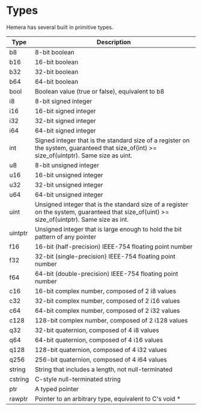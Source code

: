 # Types

Hemera has several built in primitive types.


| Type    | Description                                                                                                                                  |
|---------|----------------------------------------------------------------------------------------------------------------------------------------------|
| b8      | 8-bit boolean                                                                                                                                |
| b16     | 16-bit boolean                                                                                                                               |
| b32     | 32-bit boolean                                                                                                                               |
| b64     | 64-bit boolean                                                                                                                               |
| bool    | Boolean value (true or false), equivalent to b8                                                                                              |
| i8      | 8-bit signed integer                                                                                                                         |
| i16     | 16-bit signed integer                                                                                                                        |
| i32     | 32-bit signed integer                                                                                                                        |
| i64     | 64-bit signed integer                                                                                                                        |
| int     | Signed integer that is the standard size of a register on the system, guaranteed that size_of(int) >= size_of(uintptr). Same size as uint.   |
| u8      | 8-bit unsigned integer                                                                                                                       |
| u16     | 16-bit unsigned integer                                                                                                                      |
| u32     | 32-bit unsigned integer                                                                                                                      |
| u64     | 64-bit unsigned integer                                                                                                                      |
| uint    | Unsigned integer that is the standard size of a register on the system, guaranteed that size_of(uint) >= size_of(uintptr). Same size as int. |
| uintptr | Unsigned integer that is large enough to hold the bit pattern of any pointer                                                                 |
| f16     | 16-bit (half-precision) IEEE-754 floating point number                                                                                       |
| f32     | 32-bit (single-precision) IEEE-754 floating point number                                                                                     |
| f64     | 64-bit (double-precision) IEEE-754 floating point number                                                                                     |
| c16     | 16-bit complex number, composed of 2 i8 values                                                                                               |
| c32     | 32-bit complex number, composed of 2 i16 values                                                                                              |
| c64     | 64-bit complex number, composed of 2 i32 values                                                                                              |
| c128    | 128-bit complex number, composed of 2 i128 values                                                                                            |
| q32     | 32-bit quaternion, composed of 4 i8 values                                                                                                   |
| q64     | 64-bit quaternion, composed of 4 i16 values                                                                                                  |
| q128    | 128-bit quaternion, composed of 4 i32 values                                                                                                 |
| q256    | 256-bit quaternion, composed of 4 i64 values                                                                                                 |
| string  | String that includes a length, not null-terminated                                                                                           |
| cstring | C-style null-terminated string                                                                                                               |
| ptr     | A typed pointer                                                                                                                              |
| rawptr  | Pointer to an arbitrary type, equivalent to C's void *                                                                                       |



